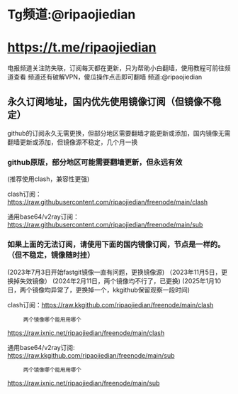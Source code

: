 # Tg频道:@ripaojiedian
# https://t.me/ripaojiedian
电报频道关注防失联，订阅每天都在更新，只为帮助小白翻墙，使用教程可前往频道查看
频道还有破解VPN，傻瓜操作点击即可翻墙
频道:@ripaojiedian

## 永久订阅地址，国内优先使用镜像订阅（但镜像不稳定）
github的订阅永久无需更换，但部分地区需要翻墙才能更新或添加，国内镜像无需翻墙更新或添加，但镜像源不稳定，几个月一换

### github原版，部分地区可能需要翻墙更新，但永远有效
(推荐使用clash，兼容性更强)

clash订阅：https://raw.githubusercontent.com/ripaojiedian/freenode/main/clash

通用base64/v2ray订阅：https://raw.githubusercontent.com/ripaojiedian/freenode/main/sub


### 如果上面的无法订阅，请使用下面的国内镜像订阅，节点是一样的。（但不稳定，镜像随时挂）
(2023年7月3日开始fastgit镜像一直有问题，更换镜像源)
（2023年11月5日，更换掉失效镜像）
(2024年2月11日，两个镜像均不行了，已更换)
(2025年1月10日，两个镜像均异常了，更换掉一个，kkgithub保留观察一段时间)

clash订阅：https://raw.kkgithub.com/ripaojiedian/freenode/main/clash
         
         两个镜像哪个能用用哪个
https://raw.ixnic.net/ripaojiedian/freenode/main/clash

通用base64/v2ray订阅: https://raw.kkgithub.com/ripaojiedian/freenode/main/sub
       
         两个镜像哪个能用用哪个
https://raw.ixnic.net/ripaojiedian/freenode/main/sub
